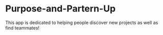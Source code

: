 # Purpose-and-Partern-Up
This app is dedicated to helping people discover new projects as well as find teammates!

